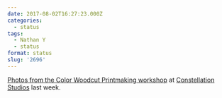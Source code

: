 ```yaml
---
date: 2017-08-02T16:27:23.000Z
categories:
  - status
tags:
  - Nathan Y
  - status
format: status
slug: '2696'
---
```

[Photos from the Color Woodcut Printmaking workshop][1] at [Constellation Studios][2] last week.

 [1]: http://ift.tt/2f8Rikc
 [2]: http://ift.tt/1VEgJpJ
